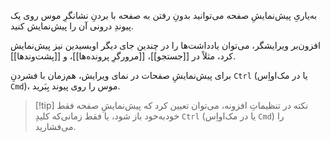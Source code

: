 
به‌یاریِ پیش‌نمایشِ صفحه می‌توانید بدونِ رفتن به صفحه با بردنِ نشانگرِ موس روی یک پیوندِ درونی آن را پیش‌نمایش کنید.   

افزون‌بر ویرایشگر، می‌توان یادداشت‌ها را در چندین جای دیگر اوبسیدین نیز پیش‌نمایش کرد، مثلاً در [[جستجو]]، [[مرورگرِ پرونده‌ها]]، و [[پشت‌وندها]].

برای پیش‌نمایشِ صفحات در نمای ویرایش، هم‌زمان با فشردنِ `Ctrl` (یا در مک‌اواِس `Cmd`)، موس را روی پیوند بِبَرید.

> [!tip] نکته
> در تنظیماتِ افزونه، می‌توان تعیین کرد که پیش‌نمایشِ صفحه فقط خودبه‌خود باز شود، یا فقط زمانی‌که کلیدِ `Ctrl` (یا در مک‌اواِس `Cmd`) را می‌فشارید.
